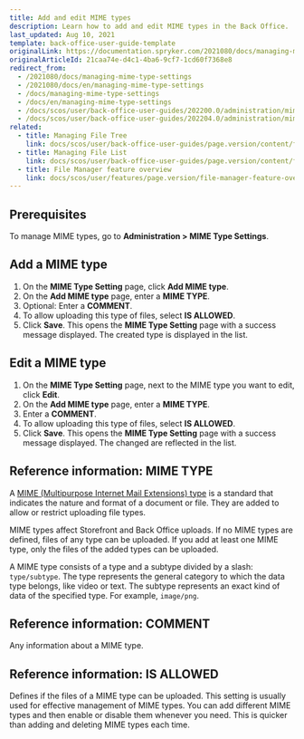 ```yaml
---
title: Add and edit MIME types
description: Learn how to add and edit MIME types in the Back Office.
last_updated: Aug 10, 2021
template: back-office-user-guide-template
originalLink: https://documentation.spryker.com/2021080/docs/managing-mime-type-settings
originalArticleId: 21caa74e-d4c1-4ba6-9cf7-1cd60f7368e8
redirect_from:
  - /2021080/docs/managing-mime-type-settings
  - /2021080/docs/en/managing-mime-type-settings
  - /docs/managing-mime-type-settings
  - /docs/en/managing-mime-type-settings
  - /docs/scos/user/back-office-user-guides/202200.0/administration/mime-type-settings/managing-mime-type-settings.html
  - /docs/scos/user/back-office-user-guides/202204.0/administration/mime-type-settings/managing-mime-type-settings.html  
related:
  - title: Managing File Tree
    link: docs/scos/user/back-office-user-guides/page.version/content/file-manager/managing-file-tree.html
  - title: Managing File List
    link: docs/scos/user/back-office-user-guides/page.version/content/file-manager/managing-file-list.html
  - title: File Manager feature overview
    link: docs/scos/user/features/page.version/file-manager-feature-overview/file-manager-feature-overview.html
---
```


## Prerequisites

To manage MIME types, go to **Administration&nbsp;<span aria-label="and then">></span> MIME Type Settings**.

## Add a MIME type

1. On the **MIME Type Setting** page, click **Add MIME type**.
2. On the **Add MIME type** page, enter a **MIME TYPE**.
3. Optional: Enter a **COMMENT**.
4. To allow uploading this type of files, select **IS ALLOWED**.
5. Click **Save**.
    This opens the **MIME Type Setting** page with a success message displayed. The created type is displayed in the list.

## Edit a MIME type

1. On the **MIME Type Setting** page, next to the MIME type you want to edit, click **Edit**.
2. On the **Add MIME type** page, enter a **MIME TYPE**.
3. Enter a **COMMENT**.
4. To allow uploading this type of files, select **IS ALLOWED**.
5. Click **Save**.
    This opens the **MIME Type Setting** page with a success message displayed. The changed are reflected in the list.    

## Reference information: MIME TYPE

A [MIME (Multipurpose Internet Mail Extensions) type](https://developer.mozilla.org/en-US/docs/Web/HTTP/Basics_of_HTTP/MIME_types) is a standard that indicates the nature and format of a document or file. They are added to allow or restrict uploading file types.

MIME types affect Storefront and Back Office uploads. If no MIME types are defined, files of any type can be uploaded. If you add at least one MIME type, only the files of the added types can be uploaded.

A MIME type consists of a type and a subtype divided by a slash: `type/subtype`. The type represents the general category to which the data type belongs, like video or text. The subtype represents an exact kind of data of the specified type. For example, `image/png`.

## Reference information: COMMENT

Any information about a MIME type.

## Reference information: IS ALLOWED

Defines if the files of a MIME type can be uploaded. This setting is usually used for effective management of MIME types. You can add different MIME types and then enable or disable them whenever you need. This is quicker than adding and deleting MIME types each time.
